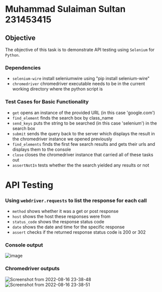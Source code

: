 # Muhammad Sulaiman Sultan 231453415

## Objective

The objective of this task is to demonstrate API testing using ```Selenium``` for ```Python```.

### Dependencies
- ```selenium-wire``` install seleniumwire using "pip install selenium-wire"
- ```chromedriver``` chromedriver executable needs to be in the current working directory where the python script is

### Test Cases for Basic Functionality
- ```get``` opens an instance of the provided URL (in this case 'google.com')
- ```find_element``` finds the search box by class_name
- ```send_keys``` puts the string to be searched (in this case 'selenium') in the search box
- ```submit``` sends the query back to the server which displays the result in the chromedriver instance we opened previously
- ```find_elements``` finds the first few search results and gets their urls and displays them to the console
- ```close``` closes the chromedriver instance that carried all of these tasks out
- ```assertNotIn``` tests whether the the search yielded any results or not

# API Testing
### Using ```webdriver.requests``` to list the response for each call
- ```method``` shows whether it was a get or post response
- ```host``` shows the host these responses were from
- ```status_code``` shows the response status code
- ```date``` shows the date and time for the specific response
- ```assert``` checks if the returned response status code is 200 or 302

### Console output
![image](https://user-images.githubusercontent.com/64100540/184954039-d1277da7-d528-4360-8370-4b56f113f3ee.png)

### Chromedriver outputs
![Screenshot from 2022-08-16 23-38-48](https://user-images.githubusercontent.com/64100540/184954245-b1da6b03-b90f-495d-a144-17a0025b3f85.png)
![Screenshot from 2022-08-16 23-38-51](https://user-images.githubusercontent.com/64100540/184954266-e858db0d-b134-4668-8c22-3cad46bc6cbc.png)






